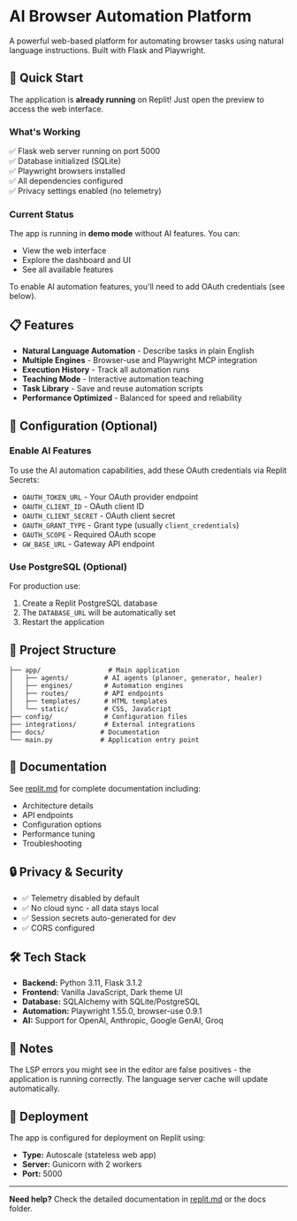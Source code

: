 # AI Browser Automation Platform

A powerful web-based platform for automating browser tasks using natural language instructions. Built with Flask and Playwright.

## 🚀 Quick Start

The application is **already running** on Replit! Just open the preview to access the web interface.

### What's Working
✅ Flask web server running on port 5000  
✅ Database initialized (SQLite)  
✅ Playwright browsers installed  
✅ All dependencies configured  
✅ Privacy settings enabled (no telemetry)  

### Current Status
The app is running in **demo mode** without AI features. You can:
- View the web interface
- Explore the dashboard and UI
- See all available features

To enable AI automation features, you'll need to add OAuth credentials (see below).

## 📋 Features

- **Natural Language Automation** - Describe tasks in plain English
- **Multiple Engines** - Browser-use and Playwright MCP integration
- **Execution History** - Track all automation runs
- **Teaching Mode** - Interactive automation teaching
- **Task Library** - Save and reuse automation scripts
- **Performance Optimized** - Balanced for speed and reliability

## 🔧 Configuration (Optional)

### Enable AI Features

To use the AI automation capabilities, add these OAuth credentials via Replit Secrets:

- `OAUTH_TOKEN_URL` - Your OAuth provider endpoint
- `OAUTH_CLIENT_ID` - OAuth client ID
- `OAUTH_CLIENT_SECRET` - OAuth client secret  
- `OAUTH_GRANT_TYPE` - Grant type (usually `client_credentials`)
- `OAUTH_SCOPE` - Required OAuth scope
- `GW_BASE_URL` - Gateway API endpoint

### Use PostgreSQL (Optional)

For production use:
1. Create a Replit PostgreSQL database
2. The `DATABASE_URL` will be automatically set
3. Restart the application

## 📁 Project Structure

```
├── app/                 # Main application
│   ├── agents/         # AI agents (planner, generator, healer)
│   ├── engines/        # Automation engines
│   ├── routes/         # API endpoints
│   ├── templates/      # HTML templates
│   └── static/         # CSS, JavaScript
├── config/             # Configuration files
├── integrations/       # External integrations
├── docs/              # Documentation
└── main.py            # Application entry point
```

## 📖 Documentation

See [replit.md](replit.md) for complete documentation including:
- Architecture details
- API endpoints
- Configuration options
- Performance tuning
- Troubleshooting

## 🔒 Privacy & Security

- ✅ Telemetry disabled by default
- ✅ No cloud sync - all data stays local
- ✅ Session secrets auto-generated for dev
- ✅ CORS configured

## 🛠️ Tech Stack

- **Backend:** Python 3.11, Flask 3.1.2
- **Frontend:** Vanilla JavaScript, Dark theme UI
- **Database:** SQLAlchemy with SQLite/PostgreSQL
- **Automation:** Playwright 1.55.0, browser-use 0.9.1
- **AI:** Support for OpenAI, Anthropic, Google GenAI, Groq

## 📝 Notes

The LSP errors you might see in the editor are false positives - the application is running correctly. The language server cache will update automatically.

## 🚀 Deployment

The app is configured for deployment on Replit using:
- **Type:** Autoscale (stateless web app)
- **Server:** Gunicorn with 2 workers
- **Port:** 5000

---

**Need help?** Check the detailed documentation in [replit.md](replit.md) or the docs folder.
